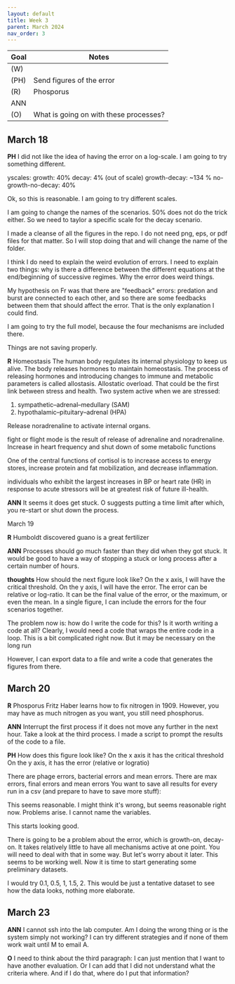 ```yaml
---
layout: default
title: Week 3
parent: March 2024
nav_order: 3
---
```


| Goal | Notes |                           
| ----------- | ----------- |
|(W)| |
|(PH)|Send figures of the error |
|(R)|Phosporus |
|ANN| |
|(O)|What is going on with these processes? |


## March 18

**PH** I did not like the idea of having the error on a log-scale.
I am going to try something different.

yscales:
growth: 40%
decay: 4% (out of scale)
growth-decay: ~134 %
no-growth-no-decay: 40%

Ok, so this is reasonable. I am going to try different scales.

I am going to change the names of the scenarios. 50% does not do the trick either. So we need to taylor a specific scale for the decay scenario.

I made a cleanse of all the figures in the repo. I do not need png, eps, or pdf files for that matter. So I will stop doing that and will change the name of the folder.

I think I do need to explain the weird evolution of errors. I need to explain two things: why is there a difference between the different equations at the end/beginning of successive regimes.
Why the error does weird things.

My hypothesis on Fr was that there are "feedback" errors: predation and burst are connected to each other, and so there are some feedbacks between them that should affect the error. That is the only explanation I could find.

I am going to try the full model, because the four mechanisms are included there.

Things are not saving properly.

**R**
Homeostasis The human body regulates its internal physiology to keep us alive. The body releases hormones to maintain homeostasis.
The process of releasing hormones and introducing changes to immune and metabolic parameters is called allostasis.
Allostatic overload. That could be the first link between stress and health.
Two system active when we are stressed:
1. sympathetic–adrenal–medullary (SAM)
2. hypothalamic–pituitary–adrenal (HPA) 

Release noradrenaline to activate internal organs.

fight or flight mode is the result of release of adrenaline and noradrenaline.
Increase in heart frequency and shut down of some metabolic functions

One of the central functions of cortisol is to increase access to energy stores, increase protein and fat mobilization, and decrease inflammation.

individuals who exhibit the largest increases in BP or heart rate (HR) in response to acute stressors will be at greatest risk of future ill-health.

**ANN** It seems it does get stuck. O suggests putting a time limit after which, you re-start or shut down the process.

March 19

**R** Humboldt discovered guano is a great fertilizer

**ANN** Processes should go much faster than they did when they got stuck. It would be good to have a way of stopping a stuck or long process after a certain number of hours.

**thoughts**
How should the next figure look like? On the x axis, I will have the critical threshold. On the y axis, I will have the error.
The error can be relative or log-ratio. It can be the final value of the error, or the maximum, or even the mean.
In a single figure, I can include the errors for the four scenarios together.

The problem now is: how do I write the code for this? Is it worth writing a code at all?
Clearly, I would need a code that wraps the entire code in a loop. This is a bit complicated right now. But it may be necessary on the long run

However, I can export data to a file and write a code that generates the figures from there.

## March 20

**R** Phosporus
Fritz Haber learns how to fix nitrogen in 1909. However, you may have as much nitrogen as you want, you still need phosphorus.

**ANN** Interrupt the first process if it does not move any further in the next hour. Take a look at the third process.
I made a script to prompt the results of the code to a file.

**PH** How does this figure look like?
On the x axis it has the critical threshold
On the y axis, it has the error (relative or logratio)

There are phage errors, bacterial errors and mean errors.
There are max errors, final errors and mean errors
You want to save all results for every run in a csv (and prepare to have to save more stuff):

This seems reasonable. I might think it's wrong, but seems reasonable right now.
Problems arise. I cannot name the variables.

This starts looking good.

There is going to be a problem about the error, which is growth-on, decay-on. It takes relatively little to have all mechanisms active at one point. You will need to deal with that in some way. But let's worry about it later. This seems to be working well.
Now it is time to start generating some preliminary datasets.

I would try 0.1, 0.5, 1, 1.5, 2. This would be just a tentative dataset to see how the data looks, nothing more elaborate. 

## March 23

**ANN** I cannot ssh into the lab computer. Am I doing the wrong thing or is the system simply not working? I can try different strategies and if none of them work wait until M to email A.

**O** I need to think about the third paragraph: I can just mention that I want to have another evaluation. Or I can add that I did not understand what the criteria where. And if I do that, where do I put that information?